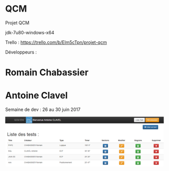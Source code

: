 # QCM
Projet QCM

jdk-7u80-windows-x64

Trello : https://trello.com/b/Elm5cTpn/projet-qcm

Développeurs :

<h1>Romain Chabassier</h1>
<h1>Antoine Clavel</h1>

Semaine de dev : 26 au 30 juin 2017

<img src="WebContent/image/accueilFormateur.png">